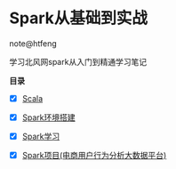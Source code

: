 # Spark从基础到实战

note@htfeng

学习北风网spark从入门到精通学习笔记

**目录**

- [x] [Scala](Scala/README.md)
- [x] [Spark环境搭建](Spark环境配置/README.md)
- [x] [Spark学习](Spark学习/README.md)
- [x] [Spark项目(电商用户行为分析大数据平台)](Spark项目(电商用户行为分析大数据平台)/README.md)

